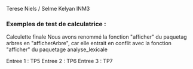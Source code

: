 Terese Niels / Selme Kelyan INM3
### Exemples de test de calculatrice : ###
Calculette finale
Nous avons renommé la fonction "afficher" du paquetag arbres en "afficherArbre", car elle entrait en conflit avec la fonction "afficher" du paquetage analyse_lexicale

Entree 1 : TP5
Entree 2 : TP6
Entree 3 : TP7